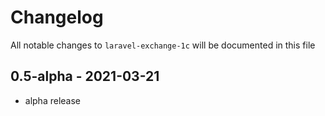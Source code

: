 # Changelog

All notable changes to `laravel-exchange-1c` will be documented in this file

## 0.5-alpha - 2021-03-21

- alpha release
